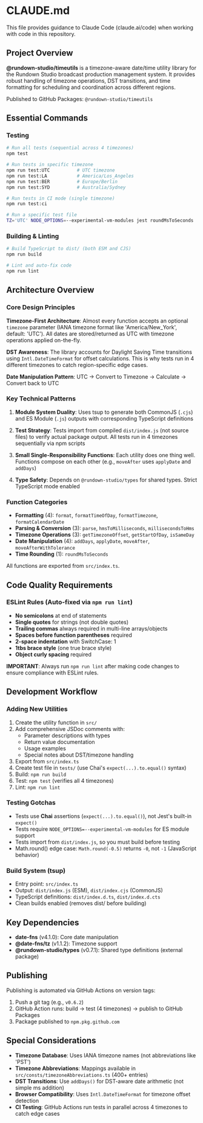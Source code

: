 # CLAUDE.md

This file provides guidance to Claude Code (claude.ai/code) when working with code in this repository.

## Project Overview

**@rundown-studio/timeutils** is a timezone-aware date/time utility library for the Rundown Studio broadcast production management system. It provides robust handling of timezone operations, DST transitions, and time formatting for scheduling and coordination across different regions.

Published to GitHub Packages: `@rundown-studio/timeutils`

## Essential Commands

### Testing
```bash
# Run all tests (sequential across 4 timezones)
npm test

# Run tests in specific timezone
npm run test:UTC          # UTC timezone
npm run test:LA           # America/Los_Angeles
npm run test:BER          # Europe/Berlin
npm run test:SYD          # Australia/Sydney

# Run tests in CI mode (single timezone)
npm run test:ci

# Run a specific test file
TZ='UTC' NODE_OPTIONS=--experimental-vm-modules jest roundMsToSeconds
```

### Building & Linting
```bash
# Build TypeScript to dist/ (both ESM and CJS)
npm run build

# Lint and auto-fix code
npm run lint
```

## Architecture Overview

### Core Design Principles

**Timezone-First Architecture**: Almost every function accepts an optional `timezone` parameter (IANA timezone format like 'America/New_York', default: 'UTC'). All dates are stored/returned as UTC with timezone operations applied on-the-fly.

**DST Awareness**: The library accounts for Daylight Saving Time transitions using `Intl.DateTimeFormat` for offset calculations. This is why tests run in 4 different timezones to catch region-specific edge cases.

**Date Manipulation Pattern**: UTC → Convert to Timezone → Calculate → Convert back to UTC

### Key Technical Patterns

1. **Module System Duality**: Uses tsup to generate both CommonJS (`.cjs`) and ES Module (`.js`) outputs with corresponding TypeScript definitions

2. **Test Strategy**: Tests import from compiled `dist/index.js` (not source files) to verify actual package output. All tests run in 4 timezones sequentially via npm scripts

3. **Small Single-Responsibility Functions**: Each utility does one thing well. Functions compose on each other (e.g., `moveAfter` uses `applyDate` and `addDays`)

4. **Type Safety**: Depends on `@rundown-studio/types` for shared types. Strict TypeScript mode enabled

### Function Categories

- **Formatting** (4): `format`, `formatTimeOfDay`, `formatTimezone`, `formatCalendarDate`
- **Parsing & Conversion** (3): `parse`, `hmsToMilliseconds`, `millisecondsToHms`
- **Timezone Operations** (3): `getTimezoneOffset`, `getStartOfDay`, `isSameDay`
- **Date Manipulation** (4): `addDays`, `applyDate`, `moveAfter`, `moveAfterWithTolerance`
- **Time Rounding** (1): `roundMsToSeconds`

All functions are exported from `src/index.ts`.

## Code Quality Requirements

### ESLint Rules (Auto-fixed via `npm run lint`)

- **No semicolons** at end of statements
- **Single quotes** for strings (not double quotes)
- **Trailing commas** always required in multi-line arrays/objects
- **Spaces before function parentheses** required
- **2-space indentation** with SwitchCase: 1
- **1tbs brace style** (one true brace style)
- **Object curly spacing** required

**IMPORTANT**: Always run `npm run lint` after making code changes to ensure compliance with ESLint rules.

## Development Workflow

### Adding New Utilities

1. Create the utility function in `src/`
2. Add comprehensive JSDoc comments with:
   - Parameter descriptions with types
   - Return value documentation
   - Usage examples
   - Special notes about DST/timezone handling
3. Export from `src/index.ts`
4. Create test file in `tests/` (use Chai's `expect(...).to.equal()` syntax)
5. Build: `npm run build`
6. Test: `npm test` (verifies all 4 timezones)
7. Lint: `npm run lint`

### Testing Gotchas

- Tests use **Chai** assertions (`expect(...).to.equal()`), not Jest's built-in `expect()`
- Tests require `NODE_OPTIONS=--experimental-vm-modules` for ES module support
- Tests import from `dist/index.js`, so you must build before testing
- Math.round() edge case: `Math.round(-0.5)` returns `-0`, not `-1` (JavaScript behavior)

### Build System (tsup)

- Entry point: `src/index.ts`
- Output: `dist/index.js` (ESM), `dist/index.cjs` (CommonJS)
- TypeScript definitions: `dist/index.d.ts`, `dist/index.d.cts`
- Clean builds enabled (removes dist/ before building)

## Key Dependencies

- **date-fns** (v4.1.0): Core date manipulation
- **@date-fns/tz** (v1.1.2): Timezone support
- **@rundown-studio/types** (v0.7.1): Shared type definitions (external package)

## Publishing

Publishing is automated via GitHub Actions on version tags:
1. Push a git tag (e.g., `v0.6.2`)
2. GitHub Action runs: build → test (4 timezones) → publish to GitHub Packages
3. Package published to `npm.pkg.github.com`

## Special Considerations

- **Timezone Database**: Uses IANA timezone names (not abbreviations like 'PST')
- **Timezone Abbreviations**: Mappings available in `src/consts/timezoneAbbreviations.ts` (400+ entries)
- **DST Transitions**: Use `addDays()` for DST-aware date arithmetic (not simple ms addition)
- **Browser Compatibility**: Uses `Intl.DateTimeFormat` for timezone offset detection
- **CI Testing**: GitHub Actions run tests in parallel across 4 timezones to catch edge cases
